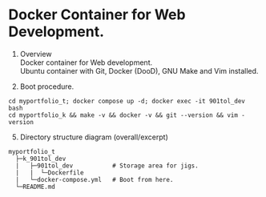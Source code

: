 # Docker Container for Web Development.  

1. Overview  
Docker container for Web development.  
Ubuntu container with Git, Docker (DooD), GNU Make and Vim installed.

2. Boot procedure.  
```
cd myportfolio_t; docker compose up -d; docker exec -it 901tol_dev bash
cd myportfolio_k && make -v && docker -v && git --version && vim -version
```  
5. Directory structure diagram (overall/excerpt)  
```
myportfolio_t
  ├─k_901tol_dev
  |   ├─901tol_dev           # Storage area for jigs.
  |   |  └─Dockerfile
  |   └─docker-compose.yml   # Boot from here.
  └─README.md
```
